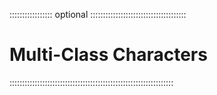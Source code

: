 ::::::::::::::::: optional ::::::::::::::::::::::::::::::::::::::
# Multi-Class Characters

:::::::::::::::::::::::::::::::::::::::::::::::::::::::::::::::::
